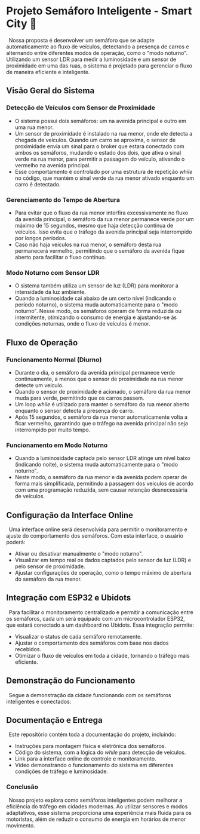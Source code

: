 # Projeto Semáforo Inteligente - Smart City 🚦

&ensp;Nossa proposta é desenvolver um semáforo que se adapte automaticamente ao fluxo de veículos, detectando a presença de carros e alternando entre diferentes modos de operação, como o "modo noturno". Utilizando um sensor LDR para medir a luminosidade e um sensor de proximidade em uma das ruas, o sistema é projetado para gerenciar o fluxo de maneira eficiente e inteligente.

## Visão Geral do Sistema

### Detecção de Veículos com Sensor de Proximidade
- O sistema possui dois semáforos: um na avenida principal e outro em uma rua menor.
- Um sensor de proximidade é instalado na rua menor, onde ele detecta a chegada de veículos. Quando um carro se aproxima, o sensor de proximidade envia um sinal para o broker que estara conectado com ambos os semáforos, mudando o estado dos dois, que ativa o sinal verde na rua menor, para permitir a passagem do veículo, ativando o vermelho na avenida principal.
- Esse comportamento é controlado por uma estrutura de repetição _while_ no código, que mantém o sinal verde da rua menor ativado enquanto um carro é detectado.

### Gerenciamento do Tempo de Abertura
- Para evitar que o fluxo da rua menor interfira excessivamente no fluxo da avenida principal, o semáforo da rua menor permanece verde por um máximo de 15 segundos, mesmo que haja detecção contínua de veículos. Isso evita que o tráfego da avenida principal seja interrompido por longos períodos.
- Caso não haja veículos na rua menor, o semáforo desta rua permanecerá vermelho, permitindo que o semáforo da avenida fique aberto para facilitar o fluxo contínuo.

### Modo Noturno com Sensor LDR
- O sistema também utiliza um sensor de luz (LDR) para monitorar a intensidade da luz ambiente.
- Quando a luminosidade cai abaixo de um certo nível (indicando o período noturno), o sistema muda automaticamente para o "modo noturno". Nesse modo, os semáforos operam de forma reduzida ou intermitente, otimizando o consumo de energia e ajustando-se às condições noturnas, onde o fluxo de veículos é menor.

## Fluxo de Operação

### Funcionamento Normal (Diurno)
- Durante o dia, o semáforo da avenida principal permanece verde continuamente, a menos que o sensor de proximidade na rua menor detecte um veículo.
- Quando o sensor de proximidade é acionado, o semáforo da rua menor muda para verde, permitindo que os carros passem.
- Um loop _while_ é utilizado para manter o semáforo da rua menor aberto enquanto o sensor detecta a presença do carro.
- Após 15 segundos, o semáforo da rua menor automaticamente volta a ficar vermelho, garantindo que o tráfego na avenida principal não seja interrompido por muito tempo.

### Funcionamento em Modo Noturno
- Quando a luminosidade captada pelo sensor LDR atinge um nível baixo (indicando noite), o sistema muda automaticamente para o "modo noturno".
- Neste modo, o semáforo da rua menor e da avenida podem operar de forma mais simplificada, permitindo a passagem dos veículos de acordo com uma programação reduzida, sem causar retenção desnecessária de veículos.

## Configuração da Interface Online

&ensp;Uma interface online será desenvolvida para permitir o monitoramento e ajuste do comportamento dos semáforos. Com esta interface, o usuário poderá:
- Ativar ou desativar manualmente o "modo noturno".
- Visualizar em tempo real os dados captados pelo sensor de luz (LDR) e pelo sensor de proximidade.
- Ajustar configurações de operação, como o tempo máximo de abertura do semáforo da rua menor.

## Integração com ESP32 e Ubidots

&ensp;Para facilitar o monitoramento centralizado e permitir a comunicação entre os semáforos, cada um será equipado com um microcontrolador ESP32, que estará conectado a um dashboard no Ubidots. Essa integração permite:
- Visualizar o status de cada semáforo remotamente.
- Ajustar o comportamento dos semáforos com base nos dados recebidos.
- Otimizar o fluxo de veículos em toda a cidade, tornando o tráfego mais eficiente.

## Demonstração do Funcionamento 

&ensp;Segue a demonstração da cidade funcionando com os semáforos inteligentes e conectados:

## Documentação e Entrega

&ensp;Este repositório contém toda a documentação do projeto, incluindo:
- Instruções para montagem física e eletrônica dos semáforos.
- Código do sistema, com a lógica do _while_ para detecção de veículos.
- Link para a interface online de controle e monitoramento.
- Vídeo demonstrando o funcionamento do sistema em diferentes condições de tráfego e luminosidade.

### Conclusão

&ensp;Nosso projeto explora como semáforos inteligentes podem melhorar a eficiência do tráfego em cidades modernas. Ao utilizar sensores e modos adaptativos, esse sistema proporciona uma experiência mais fluida para os motoristas, além de reduzir o consumo de energia em horários de menor movimento.
